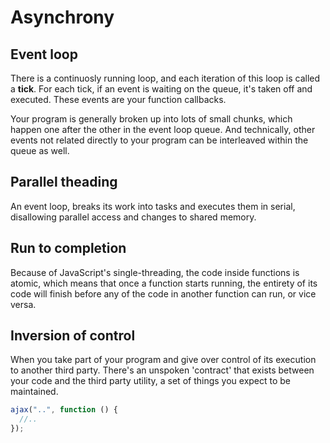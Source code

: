 # Asynchrony

## Event loop

There is a continuosly running loop, and each iteration of this loop is called a **tick**. For each tick, if an event is waiting on the queue, it's taken off and executed. These events are your function callbacks.

Your program is generally broken up into lots of small chunks, which happen one after the other in the event loop queue. And technically, other events not related directly to your program can be interleaved within the queue as well.

## Parallel theading

An event loop, breaks its work into tasks and executes them in serial, disallowing parallel access and changes to shared memory.

## Run to completion

Because of JavaScript's single-threading, the code inside functions is atomic, which means that once a function starts running, the entirety of its code will finish before any of the code in another function can run, or vice versa.

## Inversion of control

When you take part of your program and give over control of its execution to another third party. There's an unspoken 'contract' that exists between your code and the third party utility, a set of things you expect to be maintained.

```js
ajax("..", function () {
  //..
});
```
